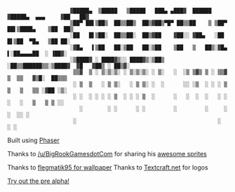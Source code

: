 						▓█████▄  ▒█████   ▒█████   ███▄ ▄███▓  ██████ ▓█████▄  ▄▄▄     ▓██   ██▓
						▒██▀ ██▌▒██▒  ██▒▒██▒  ██▒▓██▒▀█▀ ██▒▒██    ▒ ▒██▀ ██▌▒████▄    ▒██  ██▒
						░██   █▌▒██░  ██▒▒██░  ██▒▓██    ▓██░░ ▓██▄   ░██   █▌▒██  ▀█▄   ▒██ ██░
						░▓█▄   ▌▒██   ██░▒██   ██░▒██    ▒██   ▒   ██▒░▓█▄   ▌░██▄▄▄▄██  ░ ▐██▓░
						░▒████▓ ░ ████▓▒░░ ████▓▒░▒██▒   ░██▒▒██████▒▒░▒████▓  ▓█   ▓██▒ ░ ██▒▓░
						 ▒▒▓  ▒ ░ ▒░▒░▒░ ░ ▒░▒░▒░ ░ ▒░   ░  ░▒ ▒▓▒ ▒ ░ ▒▒▓  ▒  ▒▒   ▓▒█░  ██▒▒▒
						 ░ ▒  ▒   ░ ▒ ▒░   ░ ▒ ▒░ ░  ░      ░░ ░▒  ░ ░ ░ ▒  ▒   ▒   ▒▒ ░▓██ ░▒░
						 ░ ░  ░ ░ ░ ░ ▒  ░ ░ ░ ▒  ░      ░   ░  ░  ░   ░ ░  ░   ░   ▒   ▒ ▒ ░░
						   ░        ░ ░      ░ ░         ░         ░     ░          ░  ░░ ░
						 ░                                             ░                ░ ░

Built using [Phaser](http://phaser.io/)

Thanks to [/u/BigRookGamesdotCom](https://www.reddit.com/user/BigRookGamesdotCom) for sharing his [awesome sprites](https://www.reddit.com/r/gamedev/comments/2rw8ya/1000_free_2d_sprites_animations_tiles_and_effects/)

Thanks to [flegmatik95 for wallpaper](https://pixabay.com/en/skull-hood-sword-face-skeleton-782385/)
Thanks to [Textcraft.net](http://textcraft.net/) for logos


[Try out the pre alpha!](doomsday.herokuapp.com)
